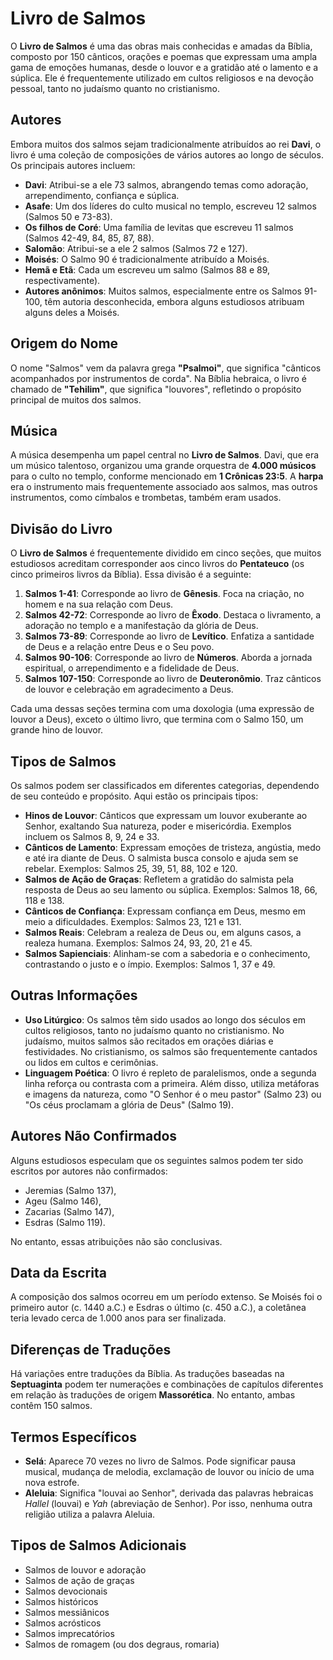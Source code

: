 # Livro de Salmos

O **Livro de Salmos** é uma das obras mais conhecidas e amadas da Bíblia, composto por 150 cânticos, orações e poemas que expressam uma ampla gama de emoções humanas, desde o louvor e a gratidão até o lamento e a súplica. Ele é frequentemente utilizado em cultos religiosos e na devoção pessoal, tanto no judaísmo quanto no cristianismo.

## Autores

Embora muitos dos salmos sejam tradicionalmente atribuídos ao rei **Davi**, o livro é uma coleção de composições de vários autores ao longo de séculos. Os principais autores incluem:

- **Davi**: Atribui-se a ele 73 salmos, abrangendo temas como adoração, arrependimento, confiança e súplica.
- **Asafe**: Um dos líderes do culto musical no templo, escreveu 12 salmos (Salmos 50 e 73-83).
- **Os filhos de Coré**: Uma família de levitas que escreveu 11 salmos (Salmos 42-49, 84, 85, 87, 88).
- **Salomão**: Atribui-se a ele 2 salmos (Salmos 72 e 127).
- **Moisés**: O Salmo 90 é tradicionalmente atribuído a Moisés.
- **Hemã e Etã**: Cada um escreveu um salmo (Salmos 88 e 89, respectivamente).
- **Autores anônimos**: Muitos salmos, especialmente entre os Salmos 91-100, têm autoria desconhecida, embora alguns estudiosos atribuam alguns deles a Moisés.

## Origem do Nome

O nome "Salmos" vem da palavra grega **"Psalmoi"**, que significa "cânticos acompanhados por instrumentos de corda". Na Bíblia hebraica, o livro é chamado de **"Tehilim"**, que significa "louvores", refletindo o propósito principal de muitos dos salmos.

## Música

A música desempenha um papel central no **Livro de Salmos**. Davi, que era um músico talentoso, organizou uma grande orquestra de **4.000 músicos** para o culto no templo, conforme mencionado em **1 Crônicas 23:5**. A **harpa** era o instrumento mais frequentemente associado aos salmos, mas outros instrumentos, como címbalos e trombetas, também eram usados.

## Divisão do Livro

O **Livro de Salmos** é frequentemente dividido em cinco seções, que muitos estudiosos acreditam corresponder aos cinco livros do **Pentateuco** (os cinco primeiros livros da Bíblia). Essa divisão é a seguinte:

1. **Salmos 1-41**: Corresponde ao livro de **Gênesis**. Foca na criação, no homem e na sua relação com Deus.
2. **Salmos 42-72**: Corresponde ao livro de **Êxodo**. Destaca o livramento, a adoração no templo e a manifestação da glória de Deus.
3. **Salmos 73-89**: Corresponde ao livro de **Levítico**. Enfatiza a santidade de Deus e a relação entre Deus e o Seu povo.
4. **Salmos 90-106**: Corresponde ao livro de **Números**. Aborda a jornada espiritual, o arrependimento e a fidelidade de Deus.
5. **Salmos 107-150**: Corresponde ao livro de **Deuteronômio**. Traz cânticos de louvor e celebração em agradecimento a Deus.

Cada uma dessas seções termina com uma doxologia (uma expressão de louvor a Deus), exceto o último livro, que termina com o Salmo 150, um grande hino de louvor.

## Tipos de Salmos

Os salmos podem ser classificados em diferentes categorias, dependendo de seu conteúdo e propósito. Aqui estão os principais tipos:

- **Hinos de Louvor**: Cânticos que expressam um louvor exuberante ao Senhor, exaltando Sua natureza, poder e misericórdia. Exemplos incluem os Salmos 8, 9, 24 e 33.
- **Cânticos de Lamento**: Expressam emoções de tristeza, angústia, medo e até ira diante de Deus. O salmista busca consolo e ajuda sem se rebelar. Exemplos: Salmos 25, 39, 51, 88, 102 e 120.
- **Salmos de Ação de Graças**: Refletem a gratidão do salmista pela resposta de Deus ao seu lamento ou súplica. Exemplos: Salmos 18, 66, 118 e 138.
- **Cânticos de Confiança**: Expressam confiança em Deus, mesmo em meio a dificuldades. Exemplos: Salmos 23, 121 e 131.
- **Salmos Reais**: Celebram a realeza de Deus ou, em alguns casos, a realeza humana. Exemplos: Salmos 24, 93, 20, 21 e 45.
- **Salmos Sapienciais**: Alinham-se com a sabedoria e o conhecimento, contrastando o justo e o ímpio. Exemplos: Salmos 1, 37 e 49.

## Outras Informações

- **Uso Litúrgico**: Os salmos têm sido usados ao longo dos séculos em cultos religiosos, tanto no judaísmo quanto no cristianismo. No judaísmo, muitos salmos são recitados em orações diárias e festividades. No cristianismo, os salmos são frequentemente cantados ou lidos em cultos e cerimônias.
- **Linguagem Poética**: O livro é repleto de paralelismos, onde a segunda linha reforça ou contrasta com a primeira. Além disso, utiliza metáforas e imagens da natureza, como "O Senhor é o meu pastor" (Salmo 23) ou "Os céus proclamam a glória de Deus" (Salmo 19).

## Autores Não Confirmados

Alguns estudiosos especulam que os seguintes salmos podem ter sido escritos por autores não confirmados: 

- Jeremias (Salmo 137), 
- Ageu (Salmo 146), 
- Zacarias (Salmo 147), 
- Esdras (Salmo 119). 

No entanto, essas atribuições não são conclusivas.

## Data da Escrita

A composição dos salmos ocorreu em um período extenso. Se Moisés foi o primeiro autor (c. 1440 a.C.) e Esdras o último (c. 450 a.C.), a coletânea teria levado cerca de 1.000 anos para ser finalizada.

## Diferenças de Traduções

Há variações entre traduções da Bíblia. As traduções baseadas na **Septuaginta** podem ter numerações e combinações de capítulos diferentes em relação às traduções de origem **Massorética**. No entanto, ambas contêm 150 salmos.

## Termos Específicos

- **Selá**: Aparece 70 vezes no livro de Salmos. Pode significar pausa musical, mudança de melodia, exclamação de louvor ou início de uma nova estrofe.
- **Aleluia**: Significa "louvai ao Senhor", derivada das palavras hebraicas *Hallel* (louvai) e *Yah* (abreviação de Senhor). Por isso, nenhuma outra religião utiliza a palavra Aleluia.

## Tipos de Salmos Adicionais

- Salmos de louvor e adoração
- Salmos de ação de graças
- Salmos devocionais
- Salmos históricos
- Salmos messiânicos
- Salmos acrósticos
- Salmos imprecatórios
- Salmos de romagem (ou dos degraus, romaria)
